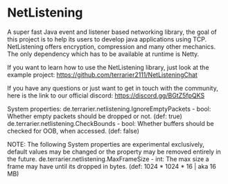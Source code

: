 # NetListening

A super fast Java event and listener based networking library, the goal of this project is to help its users to develop
java applications using TCP. NetListening offers encryption, compression and many other mechanics. The only dependency
which has to be available at runtime is Netty.

If you want to learn how to use the NetListening library, just look at the example
project: https://github.com/terrarier2111/NetListeningChat

If you have any questions or just want to get in touch with the community, here is the link to our official
discord: https://discord.gg/BGtZ5fpQKS

System properties:
de.terrarier.netlistening.IgnoreEmptyPackets - bool: Whether empty packets should be dropped or not.           (def:
true)
de.terrarier.netlistening.CheckBounds - bool: Whether buffers should be checked for OOB, when accessed. (def: false)

NOTE: The following System properties are experimental exclusively, default values may be changed or the property may be
removed entirely in the future. de.terrarier.netlistening.MaxFrameSize - int: The max size a frame may have until its
dropped in bytes. (def: 1024 * 1024 * 16 | aka 16 MB)
